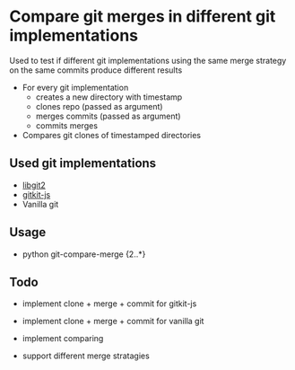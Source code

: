 # Compare git merges in different git implementations

Used to test if different git implementations using the same 
merge strategy on the same commits produce different results

 
 - For every git implementation 
    - creates a new directory with timestamp
    - clones repo (passed as argument) 
    - merges commits (passed as argument)
    - commits merges
 - Compares git clones of timestamped directories
 
## Used git implementations
   - [libgit2](http://www.pygit2.org/)
   - [gitkit-js](https://github.com/SamyPesse/gitkit-js)
   - Vanilla git

## Usage
  - python git-compare-merge <repository-to-clone> <commit-id>{2..*}
  
## Todo
 - implement clone + merge + commit for gitkit-js
 - implement clone + merge + commit for vanilla git
 - implement comparing

 - support different merge stratagies



  